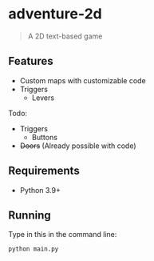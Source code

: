 # adventure-2d

> A 2D text-based game

## Features

* Custom maps with customizable code
* Triggers
  * Levers

Todo:

* Triggers
  * Buttons
* ~~Doors~~ (Already possible with code)

## Requirements

* Python 3.9+

## Running

Type in this in the command line:

```bash
python main.py
```
